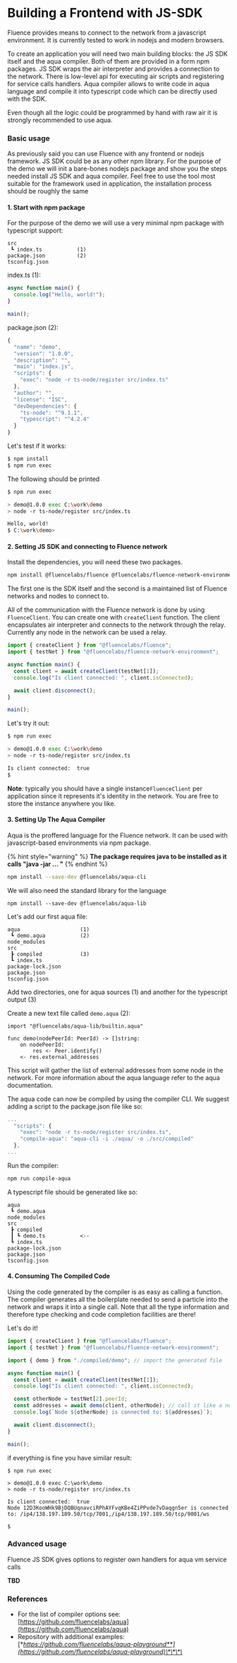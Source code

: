 # Building a Frontend with JS-SDK

Fluence provides means to connect to the network from a javascript environment. It is currently tested to work in nodejs and modern browsers.

To create an application you will need two main building blocks: the JS SDK itself and the aqua compiler. Both of them are provided in a form npm packages. JS SDK wraps the air interpreter and provides a connection to the network. There is low-level api for executing air scripts and registering for service calls handlers. Aqua compiler allows to write code in aqua language and compile it into typescript code which can be directly used with the SDK.

Even though all the logic could be programmed by hand with raw air it is strongly recommended to use aqua.

### Basic usage

As previously said you can use Fluence with any frontend or nodejs framework. JS SDK could be as any other npm library. For the purpose of the demo we will init a bare-bones nodejs package and show you the steps needed install JS SDK and aqua compiler. Feel free to use the tool most suitable for the framework used in application, the installation process should be roughly the same

#### 1. Start with npm package

For the purpose of the demo we will use a very minimal npm package with typescript support:

```text
src
 ┗ index.ts           (1)
package.json          (2)
tsconfig.json
```

index.ts \(1\):

```typescript
async function main() {
  console.log("Hello, world!");
}

main();
```

package.json \(2\):

```javascript
{
  "name": "demo",
  "version": "1.0.0",
  "description": "",
  "main": "index.js",
  "scripts": {
    "exec": "node -r ts-node/register src/index.ts"
  },
  "author": "",
  "license": "ISC",
  "devDependencies": {
    "ts-node": "^9.1.1",
    "typescript": "^4.2.4"
  }
}
```

Let's test if it works:

```bash
$ npm install
$ npm run exec
```

The following should be printed

```bash
$ npm run exec

> demo@1.0.0 exec C:\work\demo
> node -r ts-node/register src/index.ts

Hello, world!
$ C:\work\demo>
```

#### 2. Setting JS SDK and connecting to Fluence network

Install the dependencies, you will need these two packages.

```bash
npm install @fluencelabs/fluence @fluencelabs/fluence-network-environment
```

The first one is the SDK itself and the second is a maintained list of Fluence networks and nodes to connect to.

All of the communication with the Fluence network is done by using `FluenceClient`. You can create one with `createClient` function. The client encapsulates air interpreter and connects to the network through the relay. Currently any node in the network can be used a relay.

```typescript
import { createClient } from "@fluencelabs/fluence";
import { testNet } from "@fluencelabs/fluence-network-environment";

async function main() {
  const client = await createClient(testNet[1]);
  console.log("Is client connected: ", client.isConnected);

  await client.disconnect();
}

main();
```

Let's try it out:

```bash
$ npm run exec

> demo@1.0.0 exec C:\work\demo
> node -r ts-node/register src/index.ts

Is client connected:  true
$
```

**Note**: typically you should have a single instance`FluenceClient` per application since it represents it's identity in the network. You are free to store the instance anywhere you like.

#### 3. Setting Up The  Aqua Compiler

Aqua is the proffered language for the Fluence network. It can be used with javascript-based environments via npm package.

{% hint style="warning" %}
**The package requires java to be installed as it calls "java -jar ... "** 
{% endhint %}

```bash
npm install --save-dev @fluencelabs/aqua-cli
```

We will also need the standard library for the language

```text
npm install --save-dev @fluencelabs/aqua-lib
```

Let's add our first aqua file:

```text
aqua                   (1)
 ┗ demo.aqua           (2)
node_modules
src
 ┣ compiled            (3)
 ┗ index.ts     
package-lock.json
package.json          
tsconfig.json
```

Add two directories, one for aqua sources \(1\) and another for the typescript output \(3\)

Create a new text file called `demo.aqua` \(2\):

```text
import "@fluencelabs/aqua-lib/builtin.aqua"

func demo(nodePeerId: PeerId) -> []string:
    on nodePeerId:
        res <- Peer.identify()
    <- res.external_addresses
```

This script will gather the list of external addresses from some node in the network. For more information about the aqua language refer to the aqua documentation.

The aqua code can now be compiled by using the compiler CLI. We suggest adding a script to the package.json file like so:

```javascript
...
  "scripts": {
    "exec": "node -r ts-node/register src/index.ts",
    "compile-aqua": "aqua-cli -i ./aqua/ -o ./src/compiled"
  },
...
```

Run the compiler:

```bash
npm run compile-aqua
```

A typescript file should be generated like so:

```text
aqua                   
 ┗ demo.aqua           
node_modules
src
 ┣ compiled
 ┃ ┗ demo.ts           <--
 ┗ index.ts     
package-lock.json
package.json          
tsconfig.json
```

#### 4. Consuming The Compiled Code

Using the code generated by the compiler is as easy as calling a function. The compiler generates all the boilerplate needed to send a particle into the network and wraps it into a single call. Note that all the type information and therefore type checking and code completion facilities are there!

Let's do it!

```typescript
import { createClient } from "@fluencelabs/fluence";
import { testNet } from "@fluencelabs/fluence-network-environment";

import { demo } from "./compiled/demo"; // import the generated file

async function main() {
  const client = await createClient(testNet[1]);
  console.log("Is client connected: ", client.isConnected);

  const otherNode = testNet[2].peerId;
  const addresses = await demo(client, otherNode); // call it like a normal function in typescript
  console.log(`Node ${otherNode} is connected to: ${addresses}`);

  await client.disconnect();
}

main();
```

if everything is fine you have similar result:

```text
$ npm run exec

> demo@1.0.0 exec C:\work\demo
> node -r ts-node/register src/index.ts

Is client connected:  true
Node 12D3KooWHk9BjDQBUqnavciRPhAYFvqKBe4ZiPPvde7vDaqgn5er is connected to: /ip4/138.197.189.50/tcp/7001,/ip4/138.197.189.50/tcp/9001/ws

$
```

### Advanced usage

Fluence JS SDK gives options to register own handlers for aqua vm service calls

**TBD**

### References

* For the list of compiler options see: [https://github.com/fluencelabs/aqua](https://github.com/fluencelabs/aqua)
* Repository with additional examples: [**https://github.com/fluencelabs/aqua-playground**](https://github.com/fluencelabs/aqua-playground)\*\*\*\*

